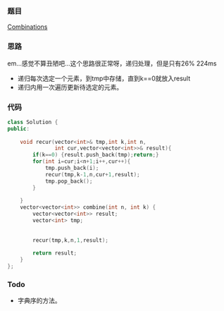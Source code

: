 ### 题目
[Combinations](https://leetcode-cn.com/problems/combinations/submissions/)
### 思路
em...感觉不算丑陋吧...这个思路很正常呀，递归处理，但是只有26% 224ms

+ 递归每次选定一个元素，到tmp中存储，直到k==0就放入result
+ 递归内用一次遍历更新待选定的元素。
### 代码
```c++
class Solution {
public:
    
    void recur(vector<int>& tmp,int k,int n,
               int cur,vector<vector<int>>& result){
        if(k==0) {result.push_back(tmp);return;}
        for(int i=cur;i<n+1;i++,cur++){
            tmp.push_back(i);
            recur(tmp,k-1,n,cur+1,result);
            tmp.pop_back();
        }
        
    }
    vector<vector<int>> combine(int n, int k) {
        vector<vector<int>> result;
        vector<int> tmp;
        
        
        recur(tmp,k,n,1,result);
        
        return result;
    }
};
```
### Todo
+ 字典序的方法。
